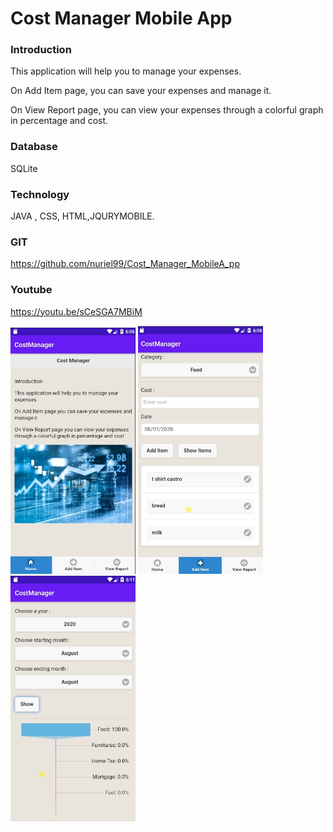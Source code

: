 # Cost Manager Mobile App

### Introduction<br>
This application will help you to manage your expenses. <br>

On Add Item page, you can save your expenses and manage it.<br>

On View Report page, you can view your expenses through a colorful graph in percentage and cost. <br>


### Database 

SQLite

### Technology 
JAVA , CSS, HTML,JQURYMOBILE.

### GIT
https://github.com/nuriel99/Cost_Manager_MobileA_pp

### Youtube
https://youtu.be/sCeSGA7MBiM


<img src="image/screen1.png"  width="200">
<img src="image/screen2.png"  width="200">
<img src="image/screen3.png"  width="200">
